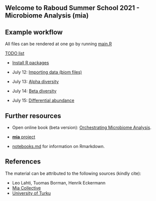 ## Welcome to Raboud Summer School 2021 - Microbiome Analysis (mia)

## Example workflow

All files can be rendered at one go by running [main.R](main.R)

[TODO list](TODO.md)

 * [Install R packages](install.R)
 
 * July 12: [Importing data (biom files)](import.nb.html)

 * July 13: [Alpha diversity](alpha.nb.html)

 * July 14: [Beta diversity](beta.nb.html)

 * July 15: [Differential abundance](abundance.nb.html)




## Further resources

 * Open online book (beta version):
   [Orchestrating Microbiome Analysis](microbiome.github.io/OMA).

 * [**mia** project](microbiome.github.io)

 * [notebooks.md](notebooks.md) for information on Rmarkdown.


## References 

The material can be attributed to the following sources (kindly cite):

 * Leo Lahti, Tuomas Borman, Henrik Eckermann
 * [Mia Collective](microbiome.github.io)
 * [University of Turku](datascience.utu.fi)




